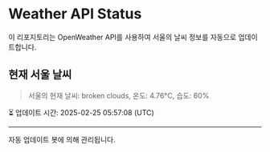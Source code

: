 
# Weather API Status

이 리포지토리는 OpenWeather API를 사용하여 서울의 날씨 정보를 자동으로 업데이트합니다.

## 현재 서울 날씨
> 서울의 현재 날씨: broken clouds, 온도: 4.76°C, 습도: 60%

⏳ 업데이트 시간: 2025-02-25 05:57:08 (UTC)

---
자동 업데이트 봇에 의해 관리됩니다.
